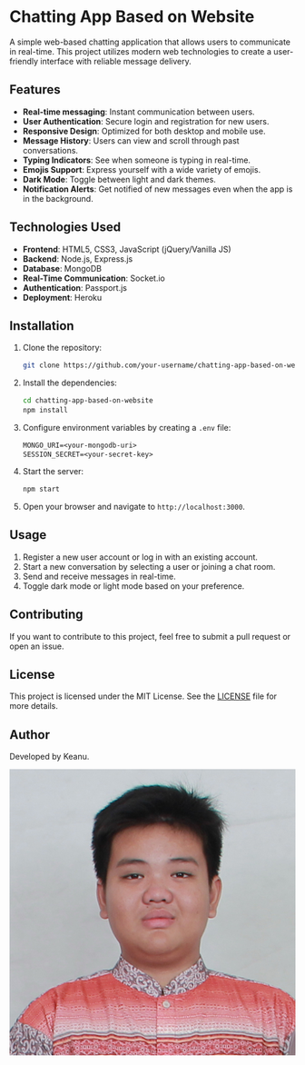 # Chatting App Based on Website

A simple web-based chatting application that allows users to communicate in real-time. This project utilizes modern web technologies to create a user-friendly interface with reliable message delivery.

## Features

- **Real-time messaging**: Instant communication between users.
- **User Authentication**: Secure login and registration for new users.
- **Responsive Design**: Optimized for both desktop and mobile use.
- **Message History**: Users can view and scroll through past conversations.
- **Typing Indicators**: See when someone is typing in real-time.
- **Emojis Support**: Express yourself with a wide variety of emojis.
- **Dark Mode**: Toggle between light and dark themes.
- **Notification Alerts**: Get notified of new messages even when the app is in the background.

## Technologies Used

- **Frontend**: HTML5, CSS3, JavaScript (jQuery/Vanilla JS)
- **Backend**: Node.js, Express.js
- **Database**: MongoDB
- **Real-Time Communication**: Socket.io
- **Authentication**: Passport.js
- **Deployment**: Heroku

## Installation

1. Clone the repository:

   ```bash
   git clone https://github.com/your-username/chatting-app-based-on-website.git
   ```

2. Install the dependencies:

   ```bash
   cd chatting-app-based-on-website
   npm install
   ```

3. Configure environment variables by creating a `.env` file:

   ```
   MONGO_URI=<your-mongodb-uri>
   SESSION_SECRET=<your-secret-key>
   ```

4. Start the server:

   ```bash
   npm start
   ```

5. Open your browser and navigate to `http://localhost:3000`.

## Usage

1. Register a new user account or log in with an existing account.
2. Start a new conversation by selecting a user or joining a chat room.
3. Send and receive messages in real-time.
4. Toggle dark mode or light mode based on your preference.

## Contributing

If you want to contribute to this project, feel free to submit a pull request or open an issue.

## License

This project is licensed under the MIT License. See the [LICENSE](LICENSE) file for more details.

## Author

Developed by Keanu.

![Keanu](./keanu.jpg)
